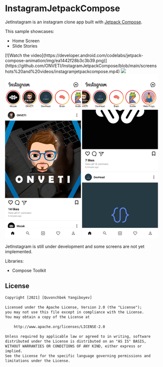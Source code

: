 # InstagramJetpackCompose
JetInstagram is an instagram clone app built with [Jetpack Compose][compose].

This sample showcases:

* Home Screen
* Slide Stories

<p float="center">
  [![Watch the video](https://developer.android.com/codelabs/jetpack-compose-animation/img/ea1442f28b3c3b39.png)](https://github.com/ONVETI/InstagramJetpackCompose/blob/main/screenshots%20and%20videos/instagramjetpackcompose.mp4)
  <img src="screenshots and videos/instagramjetpackcompose.mp4" width="250" />
  <img src="screenshots and videos/screenshot_1.jpg" width="250" />
  <img src="screenshots and videos/screenshot_2.jpg" width="250" />
</p>

JetInstagram is still under development and some screens are not yet implemented.

Libraries:
* Compose Toolkit

[compose]: https://developer.android.com/jetpack/compose

## License

```
Copyright [2021] [Quvonchbek Yangiboyev]

Licensed under the Apache License, Version 2.0 (the "License");
you may not use this file except in compliance with the License.
You may obtain a copy of the License at

    http://www.apache.org/licenses/LICENSE-2.0

Unless required by applicable law or agreed to in writing, software
distributed under the License is distributed on an "AS IS" BASIS,
WITHOUT WARRANTIES OR CONDITIONS OF ANY KIND, either express or implied.
See the License for the specific language governing permissions and
limitations under the License.
```

